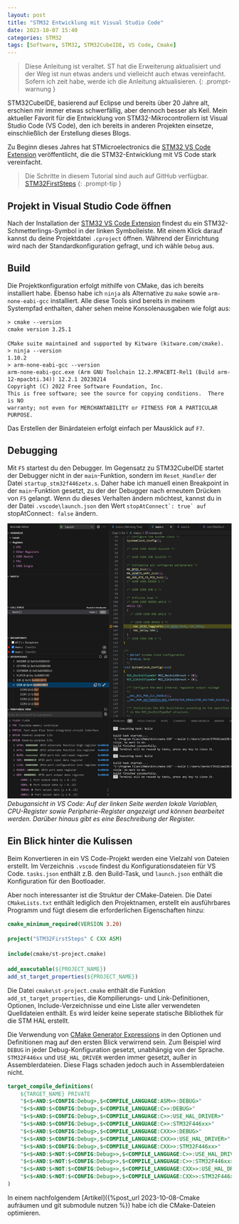 ```yaml
---
layout: post
title: "STM32 Entwicklung mit Visual Studio Code"
date: 2023-10-07 15:40
categories: STM32
tags: [Software, STM32, STM32CubeIDE, VS Code, Cmake]
---
```


> Diese Anleitung ist veraltet. ST hat die Erweiterung aktualisiert und der Weg ist nun etwas anders und vielleicht auch etwas vereinfacht. Sofern ich zeit habe, werde ich die Anleitung aktualisieren.
{: .prompt-warnung }

STM32CubeIDE, basierend auf Eclipse und bereits über 20 Jahre alt, erschien mir immer etwas schwerfällig, aber dennoch besser als Keil. Mein aktueller Favorit für die Entwicklung von STM32-Mikrocontrollern ist Visual Studio Code (VS Code), den ich bereits in anderen Projekten einsetze, einschließlich der Erstellung dieses Blogs.

Zu Beginn dieses Jahres hat STMicroelectronics die [STM32 VS Code Extension](https://marketplace.visualstudio.com/items?itemName=stmicroelectronics.stm32-vscode-extension) veröffentlicht, die die STM32-Entwicklung mit VS Code stark vereinfacht.

> Die Schritte in diesem Tutorial sind auch auf GitHub verfügbar. [STM32FirstSteps](https://github.com/jensboe/STM32FirstSteps)
{: .prompt-tip }

## Projekt in Visual Studio Code öffnen

Nach der Installation der [STM32 VS Code Extension](https://marketplace.visualstudio.com/items?itemName=stmicroelectronics.stm32-vscode-extension) findest du ein STM32-Schmetterlings-Symbol in der linken Symbolleiste. Mit einem Klick darauf kannst du deine Projektdatei `.cproject` öffnen. Während der Einrichtung wird nach der Standardkonfiguration gefragt, und ich wähle `Debug` aus.

## Build

Die Projektkonfiguration erfolgt mithilfe von CMake, das ich bereits installiert habe. Ebenso habe ich `ninja` als Alternative zu `make` sowie `arm-none-eabi-gcc` installiert. Alle diese Tools sind bereits in meinem Systempfad enthalten, daher sehen meine Konsolenausgaben wie folgt aus:

```shell
> cmake --version
cmake version 3.25.1

CMake suite maintained and supported by Kitware (kitware.com/cmake).
> ninja --version
1.10.2
> arm-none-eabi-gcc --version
arm-none-eabi-gcc.exe (Arm GNU Toolchain 12.2.MPACBTI-Rel1 (Build arm-12-mpacbti.34)) 12.2.1 20230214
Copyright (C) 2022 Free Software Foundation, Inc.
This is free software; see the source for copying conditions.  There is NO
warranty; not even for MERCHANTABILITY or FITNESS FOR A PARTICULAR PURPOSE.
```

Das Erstellen der Binärdateien erfolgt einfach per Mausklick auf `F7`.

## Debugging

Mit `F5` startest du den Debugger. Im Gegensatz zu STM32CubeIDE startet der Debugger nicht in der `main`-Funktion, sondern im `Reset_Handler` der Datei `startup_stm32f446zetx.s`. Daher habe ich manuell einen Breakpoint in der `main`-Funktion gesetzt, zu der der Debugger nach erneutem Drücken von `F5` gelangt. Wenn du dieses Verhalten ändern möchtest, kannst du in der Datei `.vscode\launch.json` den Wert ``stopAtConnect`: true` auf ``stopAtConnect`: false` ändern.

![Debugansicht in Visual Studio Code](/assets/posts/STM32EntwicklungmitVisualStudioCode/debugging.jpg)
_Debugansicht in VS Code: Auf der linken Seite werden lokale Variablen, CPU-Register sowie Peripherie-Register angezeigt und können bearbeitet werden. Darüber hinaus gibt es eine Beschreibung der Register._

## Ein Blick hinter die Kulissen

Beim Konvertieren in ein VS Code-Projekt werden eine Vielzahl von Dateien erstellt. Im Verzeichnis `.vscode` findest du Konfigurationsdateien für VS Code. `tasks.json` enthält z.B. den Build-Task, und `launch.json` enthält die Konfiguration für den Bootloader.

Aber noch interessanter ist die Struktur der CMake-Dateien. Die Datei `CMakeLists.txt` enthält lediglich den Projektnamen, erstellt ein ausführbares Programm und fügt diesem die erforderlichen Eigenschaften hinzu:

```cmake
cmake_minimum_required(VERSION 3.20)

project("STM32FirstSteps" C CXX ASM)

include(cmake/st-project.cmake)

add_executable(${PROJECT_NAME})
add_st_target_properties(${PROJECT_NAME})
```

Die Datei `cmake\st-project.cmake` enthält die Funktion `add_st_target_properties`, die Kompilierungs- und Link-Definitionen, Optionen, Include-Verzeichnisse und eine Liste aller verwendeten Quelldateien enthält. Es wird leider keine seperate statische Bibliothek für die STM HAL erstellt.

Die Verwendung von [CMake Generator Expressions](https://cmake.org/cmake/help/latest/manual/cmake-generator-expressions.7.html) in den Optionen und Definitionen mag auf den ersten Blick verwirrend sein. Zum Beispiel wird `DEBUG` in jeder Debug-Konfiguration gesetzt, unabhängig von der Sprache. `STM32F446xx` und `USE_HAL_DRIVER` werden immer gesetzt, außer in Assemblerdateien. Diese Flags schaden jedoch auch in Assemblerdateien nicht.

```cmake
target_compile_definitions(
    ${TARGET_NAME} PRIVATE
    "$<$<AND:$<CONFIG:Debug>,$<COMPILE_LANGUAGE:ASM>>:DEBUG>"
    "$<$<AND:$<CONFIG:Debug>,$<COMPILE_LANGUAGE:C>>:DEBUG>"
    "$<$<AND:$<CONFIG:Debug>,$<COMPILE_LANGUAGE:C>>:USE_HAL_DRIVER>"
    "$<$<AND:$<CONFIG:Debug>,$<COMPILE_LANGUAGE:C>>:STM32F446xx>"
    "$<$<AND:$<CONFIG:Debug>,$<COMPILE_LANGUAGE:CXX>>:DEBUG>"
    "$<$<AND:$<CONFIG:Debug>,$<COMPILE_LANGUAGE:CXX>>:USE_HAL_DRIVER>"
    "$<$<AND:$<CONFIG:Debug>,$<COMPILE_LANGUAGE:CXX>>:STM32F446xx>"
    "$<$<AND:$<NOT:$<CONFIG:Debug>>,$<COMPILE_LANGUAGE:C>>:USE_HAL_DRIVER>"
    "$<$<AND:$<NOT:$<CONFIG:Debug>>,$<COMPILE_LANGUAGE:C>>:STM32F446xx>"
    "$<$<AND:$<NOT:$<CONFIG:Debug>>,$<COMPILE_LANGUAGE:CXX>>:USE_HAL_DRIVER>"
    "$<$<AND:$<NOT:$<CONFIG:Debug>>,$<COMPILE_LANGUAGE:CXX>>:STM32F446xx>"
)
```

In einem nachfolgendem [Artikel]({%post_url 2023-10-08-Cmake aufräumen und git submodule nutzen %}) habe ich die CMake-Dateien optimieren.
